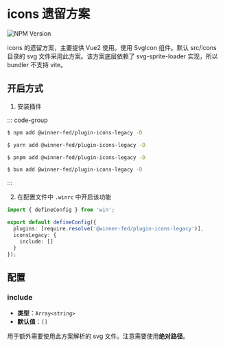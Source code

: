 # icons 遗留方案

![NPM Version](https://img.shields.io/npm/v/%40winner-fed%2Fplugin-icons-legacy?style=flat-square&colorB=646cff)

icons 的遗留方案，主要提供 Vue2 使用。使用 SvgIcon 组件。默认 src/icons 目录的 svg 文件采用此方案。该方案底层依赖了 svg-sprite-loader 实现，所以 bundler 不支持 vite。

## 开启方式

1. 安装插件

::: code-group

```bash [NPM]
$ npm add @winner-fed/plugin-icons-legacy -D
```

```bash [YARN]
$ yarn add @winner-fed/plugin-icons-legacy -D
```

```bash [PNPM]
$ pnpm add @winner-fed/plugin-icons-legacy -D
```

```bash [BUN]
$ bun add @winner-fed/plugin-icons-legacy -D
```
:::

2. 在配置文件中 `.winrc` 中开启该功能

```ts
import { defineConfig } from 'win';

export default defineConfig({
  plugins: [require.resolve('@winner-fed/plugin-icons-legacy')],
  iconsLegacy: {
    include: []
  }
});
```
 
## 配置
 
### include
- **类型**：`Array<string>` 
- **默认值**：`[]`

用于额外需要使用此方案解析的 svg 文件。注意需要使用**绝对路径**。
